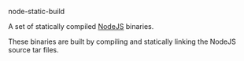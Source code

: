 node-static-build

A set of statically compiled [NodeJS](https://nodejs.org) binaries.

These binaries are built by compiling and statically linking the NodeJS source tar files.